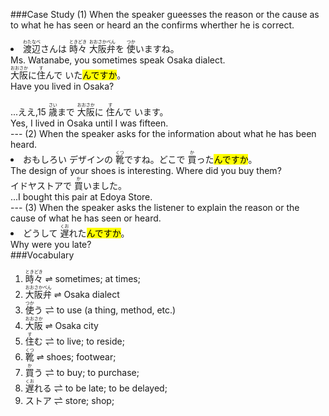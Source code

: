 ###Case Study
(1) When the speaker gueesses the reason or the cause as to what he has seen or heard an the confirms wherther he is correct.
<div class="grid-container"><div class="grid-item"> <li> <ruby>渡辺<rp>（</rp><rt>わたなべ</rt><rp>）</rp></ruby>さんは <ruby>時々<rp>（</rp><rt>ときどき</rt><rp>）</rp></ruby> <ruby>大阪弁<rp>（</rp><rt>おおさかべん</rt><rp>）</rp></ruby>を <ruby>使<rp>（</rp><rt>つか</rt><rp>）</rp></ruby>いますね。 </li> </div><div class="grid-item"> Ms. Watanabe, you sometimes speak Osaka dialect. </div><div class="grid-item"> <ruby>大阪<rp>（</rp><rt>おおさか</rt><rp>）</rp></ruby>に<ruby>住<rp>（</rp><rt>す</rt><rp>）</rp></ruby>んで いた<mark class="light_pink">んですか</mark>。 </div><div class="grid-item"> Have you lived in Osaka? <br><br> </div><div class="grid-item"> ...ええ,15 <ruby>歳<rp>（</rp><rt>さい</rt><rp>）</rp></ruby>まで <ruby>大阪<rp>（</rp><rt>おおさか</rt><rp>）</rp></ruby>に <ruby>住<rp>（</rp><rt>す</rt><rp>）</rp></ruby>んで います。 </div><div class="grid-item"> Yes, I lived in Osaka until I was fifteen. </div></div>
---
(2) When the speaker asks for the information about what he has been heard.
<div class="grid-container"><div class="grid-item"> <li> おもしろい デザインの <ruby>靴<rp>（</rp><rt>くつ</rt><rp>）</rp></ruby>ですね。どこで <ruby>買<rp>（</rp><rt>か</rt><rp>）</rp></ruby>った<mark class="light_pink">んですか</mark>。 </li> </div><div class="grid-item"> The design of your shoes is interesting. Where did you buy them? </div><div class="grid-item"> イドヤストアで <ruby>買<rp>（</rp><rt>か</rt><rp>）</rp></ruby>いました。 </div><div class="grid-item"> ...I bought this pair at Edoya Store. </div></div>
---
(3) When the speaker asks the listener to explain the reason or the cause of what he has seen or heard.
<div class="grid-container"><div class="grid-item"> <li> どうして <ruby>遅<rp>（</rp><rt>くお</rt><rp>）</rp></ruby>れた<mark class="light_pink">んですか</mark>。 </li> </div><div class="grid-item"> Why were you late? </div></div>
###Vocabulary
<ol>
<li><ruby>時々<rp>（</rp><rt>ときどき</rt><rp>）</rp></ruby>  ⇌  sometimes; at times;</li>
<li><ruby>大阪弁<rp>（</rp><rt>おおさかべん</rt><rp>）</rp></ruby>  ⇌  Osaka dialect</li>
<li><ruby>使<rp>（</rp><rt>つか</rt><rp>）</rp></ruby>う  ⇌  to use (a thing, method, etc.)</li>
<li><ruby>大阪<rp>（</rp><rt>おおさか</rt><rp>）</rp></ruby>  ⇌  Osaka city</li>
<li><ruby>住<rp>（</rp><rt>す</rt><rp>）</rp></ruby>む  ⇌  to live; to reside;</li>
<li><ruby>靴<rp>（</rp><rt>くつ</rt><rp>）</rp></ruby>  ⇌  shoes; footwear;</li>
<li><ruby>買<rp>（</rp><rt>か</rt><rp>）</rp></ruby>う  ⇌  to buy; to purchase;</li>
<li><ruby>遅<rp>（</rp><rt>くお</rt><rp>）</rp></ruby>れる  ⇌  to be late; to be delayed;</li>
<li>ストア  ⇌  store; shop​;</li>
</ol>
